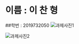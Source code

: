 # 이름 : 이 찬 형
##학번 : 2019732050
![과제사진1](https://github.com/B1ack99/problem_5/assets/144965836/4a82d634-759f-44a9-8d62-91e155ba6d37)

![과제사진2](https://github.com/B1ack99/problem_5/assets/144965836/62240f31-00eb-484c-b6a7-be6f3e2a5322)
